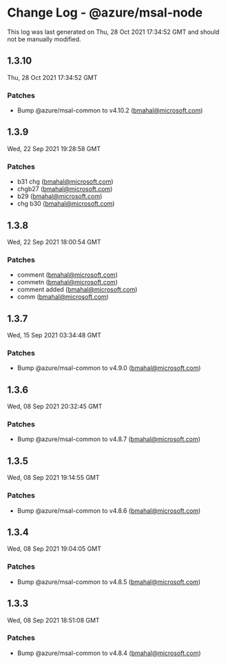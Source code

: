 # Change Log - @azure/msal-node

This log was last generated on Thu, 28 Oct 2021 17:34:52 GMT and should not be manually modified.

<!-- Start content -->

## 1.3.10

Thu, 28 Oct 2021 17:34:52 GMT

### Patches

- Bump @azure/msal-common to v4.10.2 (bmahal@microsoft.com)

## 1.3.9

Wed, 22 Sep 2021 19:28:58 GMT

### Patches

- b31 chg (bmahal@microsoft.com)
- chgb27 (bmahal@microsoft.com)
- b29 (bmahal@microsoft.com)
- chg b30 (bmahal@microsoft.com)

## 1.3.8

Wed, 22 Sep 2021 18:00:54 GMT

### Patches

- comment      (bmahal@microsoft.com)
- commetn  (bmahal@microsoft.com)
- comment added (bmahal@microsoft.com)
- comm    (bmahal@microsoft.com)

## 1.3.7

Wed, 15 Sep 2021 03:34:48 GMT

### Patches

- Bump @azure/msal-common to v4.9.0 (bmahal@microsoft.com)

## 1.3.6

Wed, 08 Sep 2021 20:32:45 GMT

### Patches

- Bump @azure/msal-common to v4.8.7 (bmahal@microsoft.com)

## 1.3.5

Wed, 08 Sep 2021 19:14:55 GMT

### Patches

- Bump @azure/msal-common to v4.8.6 (bmahal@microsoft.com)

## 1.3.4

Wed, 08 Sep 2021 19:04:05 GMT

### Patches

- Bump @azure/msal-common to v4.8.5 (bmahal@microsoft.com)

## 1.3.3

Wed, 08 Sep 2021 18:51:08 GMT

### Patches

- Bump @azure/msal-common to v4.8.4 (bmahal@microsoft.com)
